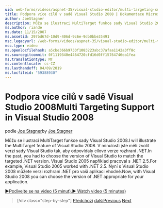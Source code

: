 ```yaml
---
uid: web-forms/videos/aspnet-35/visual-studio-editor/multi-targeting-support-in-visual-studio-2008
title: Podpora více cílů v sadě Visual Studio 2008 | Dokumentace Microsoftu
author: JoeStagner
description: Můžu se ilustraci MultiTarget funkce sady Visual Studio 2008. V minulosti jste měli zvolit verzi sady Visual Studio tak, aby odpovídaly cílové versi .NET...
ms.author: riande
ms.date: 11/15/2007
ms.assetid: 297bd67d-10d9-406d-9c6e-9db0bbe35491
msc.legacyurl: /web-forms/videos/aspnet-35/visual-studio-editor/multi-targeting-support-in-visual-studio-2008
msc.type: video
ms.openlocfilehash: a5cbe366b9733f1083223abc37afaa1142a3ff8c
ms.sourcegitcommit: 0f1119340e4464720cfd16d0ff15764746ea1fea
ms.translationtype: MT
ms.contentlocale: cs-CZ
ms.lasthandoff: 04/09/2019
ms.locfileid: "59388930"
---
```

# <a name="multi-targeting-support-in-visual-studio-2008"></a><span data-ttu-id="936ff-104">Podpora více cílů v sadě Visual Studio 2008</span><span class="sxs-lookup"><span data-stu-id="936ff-104">Multi Targeting Support in Visual Studio 2008</span></span>

<span data-ttu-id="936ff-105">podle [Joe Stagner](https://github.com/JoeStagner)</span><span class="sxs-lookup"><span data-stu-id="936ff-105">by [Joe Stagner](https://github.com/JoeStagner)</span></span>

<span data-ttu-id="936ff-106">Můžu se ilustraci MultiTarget funkce sady Visual Studio 2008.</span><span class="sxs-lookup"><span data-stu-id="936ff-106">I will illustrate the MultiTarget feature of Visual Studio 2008.</span></span> <span data-ttu-id="936ff-107">V minulosti jste měli zvolit verzi sady Visual Studio tak, aby odpovídaly cílové verze rozhraní .NET.</span><span class="sxs-lookup"><span data-stu-id="936ff-107">In the past, you had to choose the version of Visual Studio to match the targeted .NET version.</span></span> <span data-ttu-id="936ff-108">Visual Studio 2005 například pracoval s .NET 2.5.</span><span class="sxs-lookup"><span data-stu-id="936ff-108">For example, Visual Studio 2005 worked with .NET 2.5.</span></span> <span data-ttu-id="936ff-109">Nyní s Visual Studio 2008 můžete verzi rozhraní .NET pro vaši aplikaci vhodné.</span><span class="sxs-lookup"><span data-stu-id="936ff-109">Now, with Visual Studio 2008 you can choose the version of .NET appropriate for your application.</span></span>

[<span data-ttu-id="936ff-110">&#9654;Podívejte se na video (5 minut).</span><span class="sxs-lookup"><span data-stu-id="936ff-110">&#9654; Watch video (5 minutes)</span></span>](https://channel9.msdn.com/Blogs/ASP-NET-Site-Videos/multi-targeting-support-in-visual-studio-2008)

> [!div class="step-by-step"]
> <span data-ttu-id="936ff-111">[Předchozí](javascript-debugging-in-visual-studio-2008.md)
> [další](intellisense-for-jscript-and-aspnet-ajax.md)</span><span class="sxs-lookup"><span data-stu-id="936ff-111">[Previous](javascript-debugging-in-visual-studio-2008.md)
[Next](intellisense-for-jscript-and-aspnet-ajax.md)</span></span>
